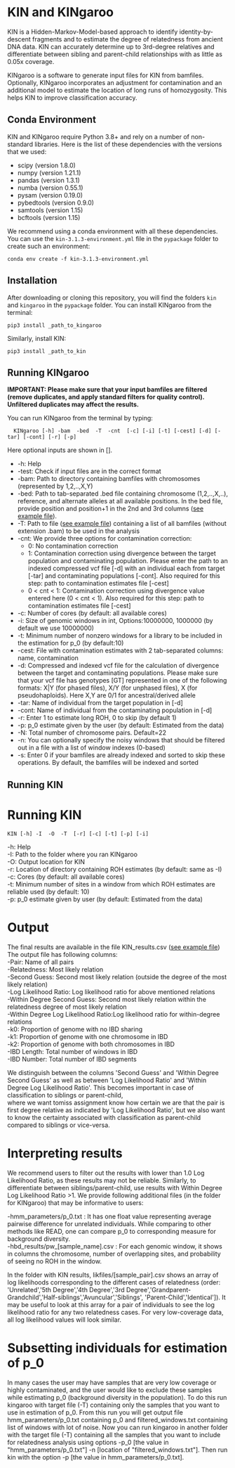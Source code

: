 # KIN and KINgaroo

KIN is a Hidden-Markov-Model-based approach to identify identity-by-descent fragments and to estimate the degree of relatedness from ancient DNA data. KIN can accurately determine up to 3rd-degree relatives and differentiate between sibling and parent-child relationships with as little as 0.05x coverage.

KINgaroo is a software to generate input files for KIN from bamfiles. Optionally, KINgaroo incorporates an adjustment for contamination and an additional model to estimate the location of long runs of homozygosity. This helps KIN to improve classification accuracy.

## Conda Environment

KIN and KINgaroo require Python 3.8+ and rely on a number of non-standard libraries. Here is the list of these dependencies with the versions that we used:

- scipy (version 1.8.0)
- numpy (version 1.21.1)
- pandas (version 1.3.1)
- numba (version 0.55.1)
- pysam (version 0.19.0)
- pybedtools (version 0.9.0)
- samtools (version 1.15)
- bcftools (version 1.15)

We recommend using a conda environment with all these dependencies. You can use the `kin-3.1.3-environment.yml` file in the `pypackage` folder to create such an environment:


```
conda env create -f kin-3.1.3-environment.yml
```
## Installation

After downloading or cloning this repository, you will find the folders `kin` and `kingaroo` in the `pypackage` folder. You can install KINgaroo from the terminal:

```
pip3 install _path_to_kingaroo
```
Similarly, install KIN:

```
pip3 install _path_to_kin
```

## Running KINgaroo

**IMPORTANT: Please make sure that your input bamfiles are filtered (remove duplicates, and apply standard filters for quality control). Unfiltered duplicates may affect the results.**

You can run KINgaroo from the terminal by typing:
```
  KINgaroo [-h] -bam  -bed  -T  -cnt  [-c] [-i] [-t] [-cest] [-d] [-tar] [-cont] [-r] [-p]
```

Here optional inputs are shown in [].

- -h: Help
- -test: Check if input files are in the correct format
- -bam: Path to directory containing bamfiles with chromosomes (represented by 1,2,..,X,Y)
- -bed: Path to tab-separated .bed file containing chromosome (1,2,..,X,..), reference, and alternate alleles at all available positions. In the bed file, provide position and position+1 in the 2nd and 3rd columns ([see example file](example_files/bedfile.bed)).
- -T: Path to file ([see example file](example_files/targets.txt)) containing a list of all bamfiles (without extension .bam) to be used in the analysis
- -cnt: We provide three options for contamination correction:
    - 0: No contamination correction
    - 1: Contamination correction using divergence between the target population and contaminating population. Please enter the path to an indexed compressed vcf file [-d] with an individual each from target [-tar] and contaminating populations [-cont]. Also required for this step: path to contamination estimates file [-cest]
    - 0 < cnt < 1: Contamination correction using divergence value entered here (0 < cnt < 1). Also required for this step: path to contamination estimates file [-cest]
- -c: Number of cores (by default: all available cores)
- -i: Size of genomic windows in int, Options:10000000, 1000000 (by default we use 10000000)
- -t: Minimum number of nonzero windows for a library to be included in the estimation for p_0 (by default:10)
- -cest: File with contamination estimates with 2 tab-separated columns: name, contamination
- -d: Compressed and indexed vcf file for the calculation of divergence between the target and contaminating populations. Please make sure that your vcf file has genotypes [GT] represented in one of the following formats: X|Y (for phased files), X/Y (for unphased files), X (for pseudohaploids). Here X,Y are 0/1 for ancestral/derived allele
- -tar: Name of individual from the target population in [-d]
- -cont: Name of individual from the contaminating population in [-d]
- -r: Enter 1 to estimate long ROH, 0 to skip (by default 1)
- -p: p_0 estimate given by the user (by default: Estimated from the data)
- -N: Total number of chromosome pairs. Default=22
- -n: You can optionally specify the noisy windows that should be filtered out in a file with a list of window indexes (0-based)
- -s: Enter 0 if your bamfiles are already indexed and sorted to skip these operations. By default, the bamfiles will be indexed and sorted

## Running KIN



# Running KIN
```
KIN [-h] -I  -O  -T  [-r] [-c] [-t] [-p] [-i]
```
-h: Help<br>
-I: Path to the folder where you ran KINgaroo<br>
-O: Output location for KIN<br>
-r: Location of directory containing ROH estimates (by default: same as -I)<br>
-c: Cores (by default: all available cores)<br>
-t: Minimum number of sites in a window from which ROH estimates are reliable used (by default: 10)<br>
-p: p_0 estimate given by user (by default: Estimated from the data)<br>


# Output

The final results are available in the file KIN_results.csv ([see example file](example_files/KIN_results.csv))<br>
The output file has following columns:<br>
-Pair: Name of all pairs<br>
-Relatedness: Most likely relation<br>
-Second Guess: Second most likely relation (outside the degree of the most likely relation)<br>
-Log Likelihood Ratio: Log likelihood ratio for above mentioned relations<br>
-Within Degree Second Guess: Second most likely relation within the relatedness degree of most likely relation<br>
-Within Degree Log Likelihood Ratio:Log likelihood ratio for within-degree relations<br>
-k0: Proportion of genome with no IBD sharing<br>
-k1: Proportion of genome with one chromosome in IBD<br>
-k2: Proportion of genome with both chromosomes in IBD<br>
-IBD Length: Total number of windows in IBD<br>
-IBD Number: Total number of IBD segments<br>

We distinguish between the columns 'Second Guess' and 'Within Degree Second Guess' as well as between 'Log Likelihood Ratio' and 'Within Degree Log Likelihood Ratio'. This becomes important in case of classification to siblings or parent-child,<br> where we want tomiss assignment know how certain we are that the pair is first degree relative as indicated by 'Log Likelihood Ratio', but
we also want to know the certainty associated with classification as parent-child compared to siblings or vice-versa.

# Interpreting results

We recommend users to filter out the results with lower than 1.0 Log Likelihood Ratio, as these results may not be reliable. Similarly, to differentiate between siblings/parent-child, use results with Within Degree Log Likelihood Ratio >1. We provide following additional files (in the folder for KINgaroo) that may be informative to users:

-hmm_parameters/p_0.txt : It has one float value representing average pairwise difference for unrelated individuals. While comparing to other methods like READ, one can compare p_0 to corresponding measure for background diversity.<br>
-hbd_results/pw_[sample_name].csv : For each genomic window, it shows in columns the chromosome, number of overlapping sites, and probability of seeing no ROH in the window.

In the folder with KIN results, likfiles/[sample_pair].csv shows an array of log likelihoods corresponding to the different cases of relatedness (order: 'Unrelated','5th Degree','4th Degree','3rd Degree','Grandparent-Grandchild','Half-siblings','Avuncular','Siblings', 'Parent-Child','Identical']). It may be useful to look at this array for a pair of individuals to see the log likelihood ratio for any two relatedness cases. For very low-coverage data, all log likelihood values will look similar.

# Subsetting individuals for estimation of p_0

In many cases the user may have samples that are very low coverage or highly contaminated, and the user would like to exclude these samples while estimating p_0 (background diversity in the population). To do this run kingaroo with target file (-T) containing only the samples that you want to use in estimation of p_0. From this run you will get output file hmm_parameters/p_0.txt containing p_0 and filtered_windows.txt containing list of windows with lot of noise. Now you can run kingaroo in another folder with the target file (-T) containing all the samples that you want to include for relatedness analysis using options -p_0 [the value in "hmm_parameters/p_0.txt"] -n [location of "filtered_windows.txt"]. Then run kin with the option -p [the value in hmm_parameters/p_0.txt].

